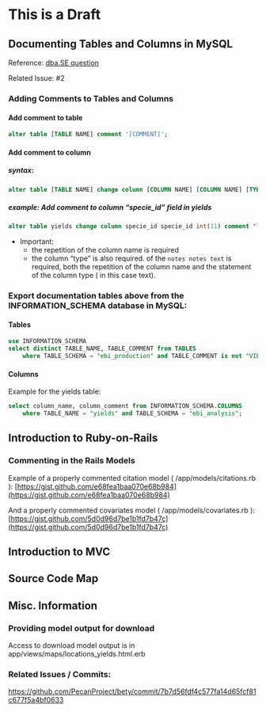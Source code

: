 # This is a Draft

## Documenting Tables and Columns in MySQL

Reference: [dba.SE question](http://dba.stackexchange.com/a/24557/1580)

Related Issue: #2

### Adding Comments to Tables and Columns

#### Add comment to table

```sql
alter table [TABLE NAME] comment '[COMMENT]';
```
#### Add comment to column

##### syntax:

```sql
alter table [TABLE NAME] change column [COLUMN NAME] [COLUMN NAME] [TYPE] comment "[COMMENT]";
```

##### example: Add comment to column “specie_id” field in yields

```sql
alter table yields change column specie_id specie_id int(11) comment "lookup table for species ";
```

* Important:
  * the repetition of the column name is required
  *  the column “type” is also required. of the `notes notes text` is required, both the repetition of the column name and the statement of the column type ( in this case text).

### Export documentation tables above from the INFORMATION_SCHEMA database in MySQL:

#### Tables

```sql
use INFORMATION_SCHEMA
select distinct TABLE_NAME, TABLE_COMMENT from TABLES 
    where TABLE_SCHEMA = "ebi_production" and TABLE_COMMENT is not "VIEW";
```

#### Columns

Example for the yields table:

```sql
select column_name, column_comment from INFORMATION_SCHEMA.COLUMNS 
    where TABLE_NAME = "yields" and TABLE_SCHEMA = "ebi_analysis";
```


## Introduction to Ruby-on-Rails

### Commenting in the Rails Models


Example of a properly commented citation model (
/app/models/citations.rb ):
[https://gist.github.com/e68fea1baa070e68b984](https://gist.github.com/e68fea1baa070e68b984)

And a properly commented covariates model ( /app/models/covariates.rb
):
[https://gist.github.com/5d0d96d7be1b1fd7b47c](https://gist.github.com/5d0d96d7be1b1fd7b47c)

## Introduction to MVC

## Source Code Map


## Misc. Information

### Providing model output for download

Access to download model output is in app/views/maps/locations_yields.html.erb

### Related Issues / Commits: 

https://github.com/PecanProject/bety/commit/7b7d56fdf4c577fa14d65fcf81c677f5a4bf0633